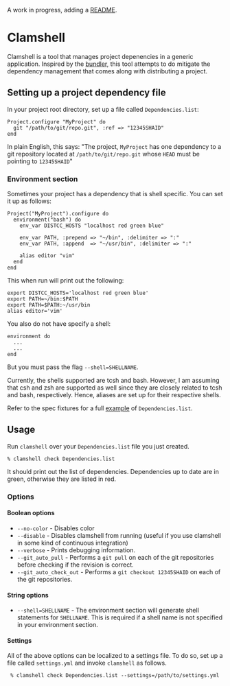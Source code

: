 A work in progress, adding a [README](http://tom.preston-werner.com/2010/08/23/readme-driven-development.html).

# Clamshell

Clamshell is a tool that manages project depenencies in a generic application.
Inspired by the [bundler](http://gembundler.com), this tool attempts to do
mitigate the dependency management that comes along with distributing a
project.

## Setting up a project dependency file

In your project root directory, set up a file called `Dependencies.list`:

    Project.configure "MyProject" do
      git "/path/to/git/repo.git", :ref => "12345SHAID"
    end

In plain English, this says: "The project, `MyProject` has one dependency to a git
repository located at `/path/to/git/repo.git` whose `HEAD` must be pointing to `12345SHAID`"

###  Environment section

Sometimes your project has a dependency that is shell specific. You can set it
up as follows:

    Project("MyProject").configure do
      environment("bash") do
        env_var DISTCC_HOSTS "localhost red green blue"

        env_var PATH, :prepend => "~/bin", :delimiter => ":"
        env_var PATH, :append  => "~/usr/bin", :delimiter => ":"

        alias editor "vim"
      end
    end

This when run will print out the following:

    export DISTCC_HOSTS='localhost red green blue'
    export PATH=~/bin:$PATH
    export PATH=$PATH:~/usr/bin
    alias editor='vim'

You also do not have specify a shell:

    environment do
      ...
      ...
    end

But you must pass the flag `--shell=SHELLNAME`.

Currently, the shells supported are tcsh and bash. However, I am assuming that
csh and zsh are supported as well since they are closely related to tcsh and
bash, respectively. Hence, aliases are set up for their respective shells.

Refer to the spec fixtures for a full
[example](https://github.com/et/clamshell/blob/master/spec/fixtures/Dependencies.list)
of `Dependencies.list`.


## Usage

Run `clamshell` over your `Dependencies.list` file you just created.

    % clamshell check Dependencies.list

It should print out the list of dependencies. Dependencies up to date
are in green, otherwise they are listed in red.

### Options

#### Boolean options

* `--no-color`           - Disables color
* `--disable`            - Disables clamshell from running (useful if you use clamshell in some kind of continuous integration)
* `--verbose`            - Prints debugging information.
* `--git_auto_pull`      - Performs a `git pull` on each of the git repositories before checking if the revision is correct.
* `--git_auto_check_out` - Performs a `git checkout 12345SHAID` on each of the git repositories.

#### String options

* `--shell=SHELLNAME` - The environment section will generate shell statements for `SHELLNAME`. This is required if a shell name is not specified in your environment section.

#### Settings

All of the above options can be localized to a settings file. To do so, set
up a file called `settings.yml` and invoke `clamshell` as follows.

     % clamshell check Dependencies.list --settings=/path/to/settings.yml
